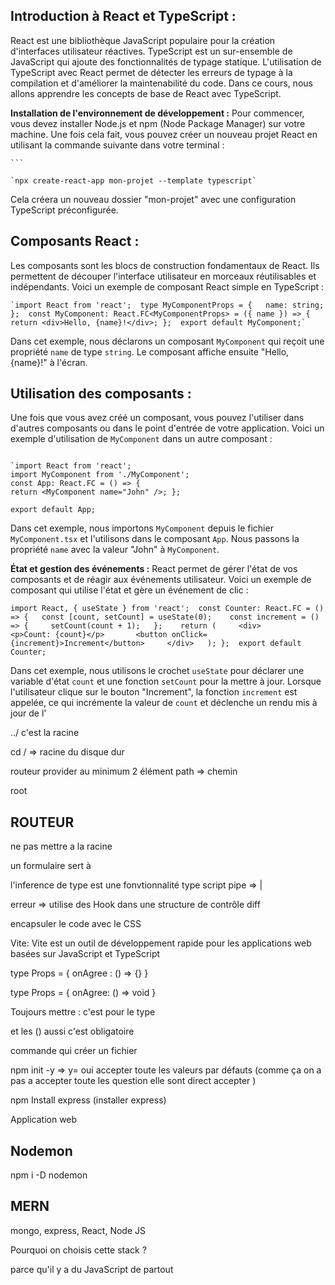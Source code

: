 
## **Introduction à React et TypeScript :** 

React est une bibliothèque JavaScript populaire pour la création d'interfaces utilisateur réactives. TypeScript est un sur-ensemble de JavaScript qui ajoute des fonctionnalités de typage statique. L'utilisation de TypeScript avec React permet de détecter les erreurs de typage à la compilation et d'améliorer la maintenabilité du code. Dans ce cours, nous allons apprendre les concepts de base de React avec TypeScript.

**Installation de l'environnement de développement :** Pour commencer, vous devez installer Node.js et npm (Node Package Manager) sur votre machine. Une fois cela fait, vous pouvez créer un nouveau projet React en utilisant la commande suivante dans votre terminal :
````
```

`npx create-react-app mon-projet --template typescript`

````


Cela créera un nouveau dossier "mon-projet" avec une configuration TypeScript préconfigurée.

## **Composants React :** 

Les composants sont les blocs de construction fondamentaux de React. Ils permettent de découper l'interface utilisateur en morceaux réutilisables et indépendants. Voici un exemple de composant React simple en TypeScript :

````
`import React from 'react';  type MyComponentProps = {   name: string; };  const MyComponent: React.FC<MyComponentProps> = ({ name }) => {   return <div>Hello, {name}!</div>; };  export default MyComponent;`
`````



Dans cet exemple, nous déclarons un composant `MyComponent` qui reçoit une propriété `name` de type `string`. Le composant affiche ensuite "Hello, {name}!" à l'écran.

## **Utilisation des composants :** 


Une fois que vous avez créé un composant, vous pouvez l'utiliser dans d'autres composants ou dans le point d'entrée de votre application. Voici un exemple d'utilisation de `MyComponent` dans un autre composant :

````tsx

`import React from 'react'; 
import MyComponent from './MyComponent';  
const App: React.FC = () => {   
return <MyComponent name="John" />; };  

export default App;

````

Dans cet exemple, nous importons `MyComponent` depuis le fichier `MyComponent.tsx` et l'utilisons dans le composant `App`. Nous passons la propriété `name` avec la valeur "John" à `MyComponent`.

**État et gestion des événements :** React permet de gérer l'état de vos composants et de réagir aux événements utilisateur. Voici un exemple de composant qui utilise l'état et gère un événement de clic :



`import React, { useState } from 'react';  const Counter: React.FC = () => {   const [count, setCount] = useState(0);    const increment = () => {     setCount(count + 1);   };    return (     <div>       <p>Count: {count}</p>       <button onClick={increment}>Increment</button>     </div>   ); };  export default Counter;`

Dans cet exemple, nous utilisons le crochet `useState` pour déclarer une variable d'état `count` et une fonction `setCount` pour la mettre à jour. Lorsque l'utilisateur clique sur le bouton "Increment", la fonction `increment` est appelée, ce qui incrémente la valeur de `count` et déclenche un rendu mis à jour de l'

../ c'est la racine

cd / => racine du disque dur

routeur provider
au minimum 2 élément
path => chemin 

root 

## ROUTEUR

ne pas mettre a la racine 


un formulaire sert à


l'inference de type est une fonvtionnalité type script 
pipe => |

erreur => utilise des Hook dans une structure de contrôle diff 

encapsuler le code avec le CSS


Vite: Vite est un outil de développement rapide pour les applications web basées sur JavaScript et TypeScript

type Props = {
onAgree : () => {}
}

type Props = {
onAgree: () => void
}

Toujours mettre : c'est pour le type 

et les () aussi c'est obligatoire


commande qui créer un fichier


npm init -y => y= oui accepter toute les valeurs par défauts (comme ça on a pas a accepter toute les question elle sont direct accepter )

npm Install express (installer express)

Application web

## Nodemon 

npm i -D nodemon 

## MERN

mongo, express,  React, Node JS

Pourquoi on choisis cette stack ?

parce qu'il y a du JavaScript de partout  


